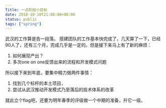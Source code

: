 ```yaml
---
Title: 一点阶段小目标
date: 2018-10-10T21:08:00+08:00
status: public
tags: ["spring"]
---
```

武汉的工作算是告一段落。
搭建团队的工作基本快完成了，几天算了一下，已经90人了，还有三个月，完成几乎是一定的。但是接下来马上有了新的麻烦：
1. 如何展现产出？
2. 多次one on one反馈出来的流程和开发模式问题

所以接下来到年底，要集中精力做两件事情：
1. 找到几个标杆的本土项目，
2. 尝试从武汉推动开发模式乃至落后的技术体系的改革

就此立个flag吧，还要为明年春季的评级做一个中期的准备，升它一级。